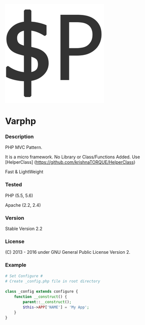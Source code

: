 ![Alt text](_apps/default/icon1.png?raw=true "Varphp")
# Varphp

### Description
PHP MVC Pattern. 

It is a micro framework. No Library or Class/Functions Added.
Use [HelperClass] (https://github.com/krishnaTORQUE/HelperClass)

Fast & LightWeight

### Tested
PHP    (5.5, 5.6)

Apache (2.2, 2.4)

### Version 
Stable Version 2.2

### License
(C) 2013 - 2016 
under GNU General Public License Version 2.

### Example
```php
# Set Configure #
# Create _config.php file in root directory

class _config extends configure {
    function __construct() {
        parent::__construct();
        $this->APP['NAME'] = 'My App';
    }
}
```
